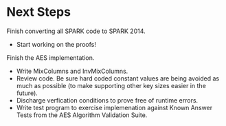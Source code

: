 
Next Steps
==========

Finish converting all SPARK code to SPARK 2014.
+ Start working on the proofs!

Finish the AES implementation.
+ Write MixColumns and InvMixColumns.
+ Review code. Be sure hard coded constant values are being avoided as much as possible (to make
  supporting other key sizes easier in the future).
+ Discharge verfication conditions to prove free of runtime errors.
+ Write test program to exercise implemenation against Known Answer Tests from the AES Algorithm
  Validation Suite.
